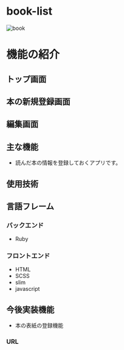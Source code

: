 # book-list
![book](https://free-materials.com/adm/wp-content/uploads/2017/02/adDSC_9313-750x499.jpg)

# 機能の紹介

## トップ画面

## 本の新規登録画面

## 編集画面

## 主な機能
-  読んだ本の情報を登録しておくアプリです。

## 使用技術

## 言語フレーム

### バックエンド
- Ruby

### フロントエンド
- HTML
- SCSS
- slim
- javascript

## 今後実装機能
 - 本の表紙の登録機能

 ### URL
